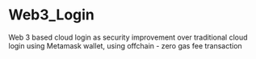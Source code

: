 # Web3_Login
Web 3 based cloud login as security improvement over traditional cloud login using Metamask wallet, using offchain - zero gas fee transaction
